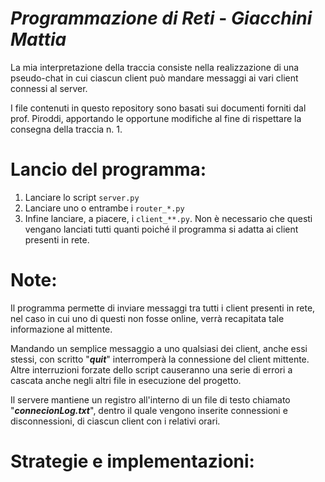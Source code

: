 # *Programmazione di Reti* - *Giacchini Mattia*
La mia interpretazione della traccia consiste nella realizzazione di una pseudo-chat in cui ciascun client può mandare messaggi ai vari client connessi al server.

I file contenuti in questo repository sono basati sui documenti forniti dal prof. Piroddi, apportando le opportune modifiche al fine di rispettare la consegna della traccia n. 1.

# Lancio del programma:

 1. Lanciare lo script `server.py`
 2. Lanciare uno o entrambe i `router_*.py`
 3. Infine lanciare, a piacere, i `client_**.py`. Non è necessario che questi vengano lanciati tutti quanti poiché il programma si adatta ai client presenti in rete.
 
# Note:
Il programma permette di inviare messaggi tra tutti i client presenti in rete, nel caso in cui uno di questi non fosse online, verrà recapitata tale informazione al mittente.

Mandando un semplice messaggio a uno qualsiasi dei client, anche essi stessi, con scritto "***quit***" interromperà la connessione del client mittente. Altre interruzioni forzate dello script causeranno una serie di errori a cascata anche negli altri file in esecuzione del progetto.

Il servere mantiene un registro all'interno di un file di testo chiamato "***connecionLog.txt***", dentro il quale vengono inserite connessioni e disconnessioni, di ciascun client con i relativi orari.

# Strategie e implementazioni:

